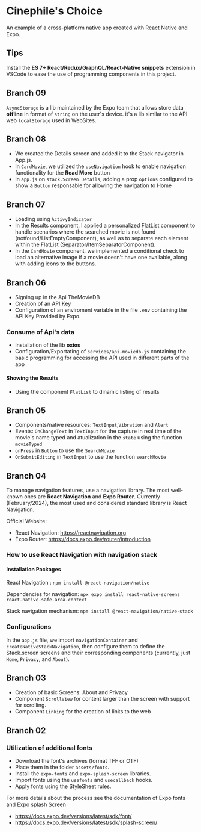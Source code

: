 # Cinephile's Choice

An example of a cross-platform native app created with React Native and Expo.

## Tips

Install the **ES 7+ React/Redux/GraphQL/React-Native snippets** extension in VSCode to ease the use of programming components in this project.

## Branch 09

`AsyncStorage` is a lib maintained by the Expo team that allows store data **offline** in format of `string` on the user's device. it's a lib similar to the API web `localStorage` used in WebSites.

## Branch 08

- We created the Details screen and added it to the Stack navigator in App.js.
- In `CardMovie`, we utilized the `useNavigation` hook to enable navigation functionality for the **Read More** button
- In `app.js` on `stack.Screen Details`, adding a prop `options` configured to show a `Button` responsable for allowing the navigation to Home

## Branch 07

- Loading using `ActivyIndicator`
- In the Results component, I applied a personalized FlatList component to handle scenarios where the searched movie is not found (notfound/ListEmptyComponent), as well as to separate each element within the FlatList (Separator/ItemSeparatorComponent).
- In the `CardMovie` component, we implemented a conditional check to load an alternative image if a movie doesn't have one available, along with adding icons to the buttons.

## Branch 06

- Signing up in the Api TheMovieDB
- Creation of an API Key
- Configuration of an enviroment variable in the file `.env` containing the API Key Provided by Expo.

### Consume of Api's data

- Installation of the lib **oxios**
- Configuration/Exportating of `services/api-moviedb.js` containing the basic programming for accessing the API used in different parts of the app

#### Showing the Results

- Using the component `FlatList` to dinamic listing of results

## Branch 05

- Components/native resources: `TextInput`,`Vibration` and `Alert`
- Events: `OnChangeText` in `TextInput` for the capture in real time of the movie's name typed and atualization in the `state` using the function `movieTyped`
- `onPress` in `Button` to use the `SearchMovie`
- `OnSubmitEditing` in `TextInput` to use the function `searchMovie`

## Branch 04

To manage navigation features, use a navigation library. The most well-known ones are **React Navigation** and **Expo Router**. Currently (February/2024), the most used and considered standard library is React Navigation.

Official Website:

- React Navigation: https://reactnavigation.org
- Expo Router: https://docs.expo.dev/router/introduction

### How to use React Navigation with navigation stack

#### Installation Packages

React Navigation : `npm install @react-navigation/native`

Dependencies for navigation:
`npx expo install react-native-screens react-native-safe-area-context`

Stack navigation mechanism: `npm install @react-navigation/native-stack`

### Configurations

In the `app.js` file, we import `navigationContainer` and `createNativeStackNavigation`, then configure them to define the Stack.screen screens and their corresponding components (currently, just `Home`, `Privacy`, and `About`).

## Branch 03

- Creation of basic Screens: About and Privacy
- Component `ScrollView` for content larger than the screen with support for scrolling.
- Component `Linking` for the creation of links to the web

## Branch 02

### Utilization of additional fonts

- Download the font's archives (format TFF or OTF)
- Place them in the folder `assets/fonts`.
- Install the `expo-fonts` and `expo-splash-screen` libraries.
- Import fonts using the `usefonts` and `usecallback` hooks.
- Apply fonts using the StyleSheet rules.

For more details about the process see the documentation of Expo fonts and Expo splash Screen

- https://docs.expo.dev/versions/latest/sdk/font/
- https://docs.expo.dev/versions/latest/sdk/splash-screen/
